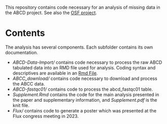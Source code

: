 This repository contains code necessary for an analysis of missing data in the ABCD project. See also the [OSF project](https://osf.io/57xer/).

# Contents

The analysis has several components. Each subfolder contains its own documentation.

* *ABCD-Data-Import/* contains code necessary to process the raw ABCD tabulated data into an RMD file used for analysis. Coding syntax and descriptives are available in an [Rmd File](https://htmlpreview.github.io/?https://github.com/mrpeverill/ABCD-rsFMRI-QCandMissingness/blob/main/ABCD-Data-Import/Import_Tabulated_Data.html).
* *ABCC_download/* contains code necessary to download and process the ABCC data.
* *ABCD-fastqc01/* contains code to process the abcd_fastqc01 table.
* *Supplement.Rmd* contains the code for the main analysis presented in the paper and supplementary information, and *Supplement.pdf* is the knit file.
* *Flux/* contains code to generate a poster which was presented at the Flux congress meeting in 2023.

